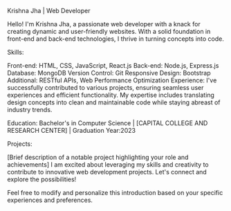 Krishna Jha | Web Developer

Hello! I'm Krishna Jha, a passionate web developer with a knack for creating dynamic and user-friendly websites. With a solid foundation in front-end and back-end technologies, I thrive in turning concepts into code.


Skills:

Front-end: HTML, CSS, JavaScript, React.js
Back-end: Node.js, Express.js
Database: MongoDB
Version Control: Git
Responsive Design: Bootstrap
Additional: RESTful APIs, Web Performance Optimization
Experience:
I've successfully contributed to various projects, ensuring seamless user experiences and efficient functionality. My expertise includes translating design concepts into clean and maintainable code while staying abreast of industry trends.

Education:
Bachelor's in Computer Science | [CAPITAL COLLEGE AND RESEARCH CENTER] | Graduation Year:2023

Projects:

[Brief description of a notable project highlighting your role and achievements]
I am excited about leveraging my skills and creativity to contribute to innovative web development projects. Let's connect and explore the possibilities!

Feel free to modify and personalize this introduction based on your specific experiences and preferences.
